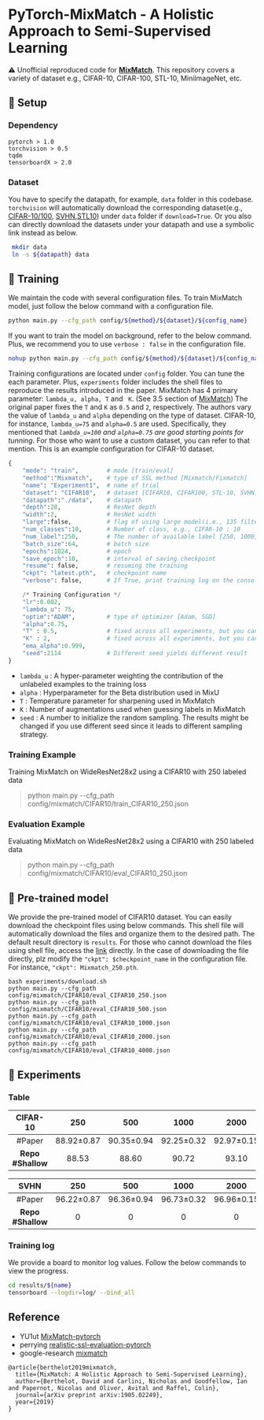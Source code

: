 # PyTorch-MixMatch - A Holistic Approach to Semi-Supervised Learning

:warning: Unofficial reproduced code for **[MixMatch](https://arxiv.org/pdf/1905.02249.pdf)**.
This repository covers a variety of dataset e.g., CIFAR-10, CIFAR-100, STL-10, MiniImageNet, etc.

## :hammer: Setup

### Dependency

```
pytorch > 1.0
torchvision > 0.5
tqdm
tensorboardX > 2.0
```

### Dataset

You have to specify the datapath, for example, `data` folder in this codebase.
`torchvision` will automatically download the corresponding dataset(e.g., [CIFAR-10/100](https://www.cs.toronto.edu/~kriz/cifar.html), [SVHN](http://ufldl.stanford.edu/housenumbers/),[STL10](https://cs.stanford.edu/~acoates/stl10/)) under `data` folder if `download=True`.
Or you also can directly download the datasets under your datapath and use a symbolic link instead as below.

```bash
 mkdir data  
 ln -s ${datapath} data
```


## :rainbow: Training

We maintain the code with several configuration files.
To train MixMatch model, just follow the below command with a configuration file.

```bash
python main.py --cfg_path config/${method}/${dataset}/${config_name}
```

If you want to train the model on background, refer to the below command. Plus, we recommend you to use `verbose : false` in the configuration file.

```bash
nohup python main.py --cfg_path config/${method}/${dataset}/${config_name} &
```

Training configurations are located under `config` folder. You can tune the each parameter.
Plus, `experiments` folder includes the shell files to reproduce the results introduced in the paper.
MixMatch has 4 primary parameter: `lambda_u, alpha, T` and ` K`. (See 3.5 section of [MixMatch](https://arxiv.org/pdf/1905.02249.pdf))
The original paper fixes the `T` and `K` as `0.5` and `2`, respectively.
The authors vary the value of `lambda_u` and `alpha` depending on the type of dataset.
CIFAR-10, for instance, `lambda_u=75` and `alpha=0.5` are used.
Specifically, they mentioned that *`lambda_u=100` and `alpha=0.75` are good starting points for tunning*.
For those who want to use a custom dataset, you can refer to that mention.
This is an example configuration for CIFAR-10 dataset.

```python
{
    "mode": "train",        # mode [train/eval]
    "method":"Mixmatch",    # type of SSL method [Mixmatch/Fixmatch]
    "name": "Experiment1",  # name of trial
    "dataset": "CIFAR10",   # dataset [CIFAR10, CIFAR100, STL-10, SVHN]
    "datapath":"./data",    # datapath
    "depth":28,             # ResNet depth
    "width":2,              # ResNet width
    "large":false,          # flag of using large model(i.e., 135 filter size)
    "num_classes":10,       # Number of class, e.g., CIFAR-10 : 10
    "num_label":250,        # The number of available label [250, 1000, 4000]
    "batch_size":64,        # batch size
    "epochs":1024,          # epoch
    "save_epoch":10,        # interval of saving checkpoint
    "resume": false,        # resuming the training
    "ckpt": "latest.pth",   # checkpoint name 
    "verbose": false,       # If True, print training log on the console

    /* Training Configuration */
    "lr":0.002,              
    "lambda_u": 75,   
    "optim":"ADAM",         # type of optimizer [Adam, SGD]
    "alpha":0.75,           
    "T" : 0.5,              # fixed across all experiments, but you can adjust it
    "K" : 2,                # fixed across all experiments, but you can adjust it
    "ema_alpha":0.999,
    "seed":2114             # Different seed yields different result
}
```

 - `lambda_u` : A hyper-parameter weighting the contribution of the unlabeled examples to the training loss
 - `alpha`    : Hyperparameter for the Beta distribution used in MixU
 - `T`        : Temperature parameter for sharpening used in MixMatch
 - `K`        : Number of augmentations used when guessing labels in MixMatch
 - `seed`     : A number to initialize the random sampling. The results might be changed if you use different seed since it leads to different sampling strategy.

### Training Example

Training MixMatch on WideResNet28x2 using a CIFAR10 with 250 labeled data

> python main.py --cfg_path config/mixmatch/CIFAR10/train_CIFAR10_250.json

### Evaluation Example

Evaluating MixMatch on WideResNet28x2 using a CIFAR10 with 250 labeled data

> python main.py --cfg_path config/mixmatch/CIFAR10/eval_CIFAR10_250.json

## :gift: Pre-trained model

We provide the pre-trained model of CIFAR10 dataset. You can easily download the checkpoint files using below commands.
This shell file will automatically download the files and organize them to the desired path. The default result directory is `results`.
For those who cannot download the files using shell file, access the [link](https://drive.google.com/drive/folders/1Fjh-9aSvhAVYrxxXkxnrtW5s6yrprjRs?usp=sharing) directly.
In the case of downloading the file directly, plz modify the `"ckpt": $checkpoint_name` in the configuration file. For instance, `"ckpt": Mixmatch_250.pth`.

```
bash experiments/download.sh
python main.py --cfg_path config/mixmatch/CIFAR10/eval_CIFAR10_250.json
python main.py --cfg_path config/mixmatch/CIFAR10/eval_CIFAR10_500.json
python main.py --cfg_path config/mixmatch/CIFAR10/eval_CIFAR10_1000.json
python main.py --cfg_path config/mixmatch/CIFAR10/eval_CIFAR10_2000.json
python main.py --cfg_path config/mixmatch/CIFAR10/eval_CIFAR10_4000.json
```
## :link: Experiments

### Table

**CIFAR-10** | 250  | 500 | 1000 | 2000 | 4000 |
| :-----:| :-----:| :-----:| :-----:| :-----:| :-----:|
#Paper | 88.92±0.87	| 90.35±0.94 | 92.25±0.32 | 92.97±0.15 | 93.76±0.06 | 
**Repo #Shallow** | 88.53 | 88.60 | 90.72 | 93.10 | 93.27 | 

**SVHN** | 250  | 500 | 1000 | 2000 | 4000 |
| :-----:| :-----:| :-----:| :-----:| :-----:| :-----:|
#Paper | 96.22±0.87	| 96.36±0.94 | 96.73±0.32 | 96.96±0.15 | 97.11±0.06 | 
**Repo #Shallow** | 0 | 0 | 0 | 0 | 0  | 0 | 

### Training log

We provide a board to monitor log values.
Follow the below commands to view the progress.

```bash
cd results/${name}
tensorboard --logdir=log/ --bind_all
```

## Reference

- YU1ut [MixMatch-pytorch](https://github.com/YU1ut/MixMatch-pytorch)  
- perrying [realistic-ssl-evaluation-pytorch](https://github.com/perrying/realistic-ssl-evaluation-pytorch)  
- google-research [mixmatch](https://github.com/google-research/mixmatch)  


```
@article{berthelot2019mixmatch,
  title={MixMatch: A Holistic Approach to Semi-Supervised Learning},
  author={Berthelot, David and Carlini, Nicholas and Goodfellow, Ian and Papernot, Nicolas and Oliver, Avital and Raffel, Colin},
  journal={arXiv preprint arXiv:1905.02249},
  year={2019}
}
```